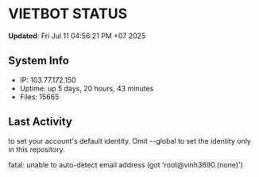 # VIETBOT STATUS
**Updated**: Fri Jul 11 04:56:21 PM +07 2025

## System Info
- IP: 103.77.172.150
- Uptime: up 5 days, 20 hours, 43 minutes
- Files: 15665

## Last Activity

to set your account's default identity.
Omit --global to set the identity only in this repository.

fatal: unable to auto-detect email address (got 'root@vinh3690.(none)')
